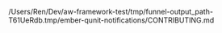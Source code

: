 /Users/Ren/Dev/aw-framework-test/tmp/funnel-output_path-T61UeRdb.tmp/ember-qunit-notifications/CONTRIBUTING.md